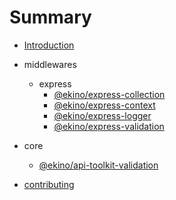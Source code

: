 # Summary

* [Introduction](README.md)

* middlewares
    * express
        * [@ekino/express-collection](packages/express-collection/README.md)
        * [@ekino/express-context](packages/express-context/README.md)
        * [@ekino/express-logger](packages/express-logger/README.md)
        * [@ekino/express-validation](packages/express-validation/README.md)

* core
    * [@ekino/api-toolkit-validation](packages/api-toolkit-validation/README.md)

* [contributing](CONTRIBUTING.md)